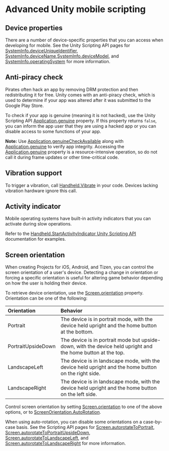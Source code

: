 # Advanced Unity mobile scripting

## Device properties

There are a number of device-specific properties that you can access when developing for mobile. See the Unity Scripting API pages for [SystemInfo.deviceUniqueIdentifier](ScriptRef:SystemInfo-deviceUniqueIdentifier.html), [SystemInfo.deviceName](ScriptRef:SystemInfo-deviceName.html),[SystemInfo.deviceModel](ScriptRef:SystemInfo-deviceModel.html), and [SystemInfo.operatingSystem](ScriptRef:SystemInfo-operatingSystem.html) for more information.

## Anti-piracy check

Pirates often hack an app by removing DRM protection and then redistributing it for free. Unity comes with an anti-piracy check, which is used to determine if your app was altered after it was submitted to the Google Play Store.

To check if your app is genuine (meaning it is not hacked), use the Unity Scripting API [Application.genuine](ScriptRef:Application-genuine.html) property. If this property returns `false`, you can inform the app user that they are using a hacked app or you can disable access to some functions of your app.

**Note:** Use [Application.genuineCheckAvailable](ScriptRef:Application-genuineCheckAvailable.html) along with [Application.genuine](ScriptRef:Application-genuine.html) to verify app integrity. Accessing the [Application.genuine](ScriptRef:Application-genuine.html) property is a resource-intensive operation, so do not call it during frame updates or other time-critical code.

## Vibration support

To trigger a vibration, call [Handheld.Vibrate](ScriptRef:Handheld.Vibrate.html) in your code. Devices lacking vibration hardware ignore this call.

## Activity indicator

Mobile operating systems have built-in activity indicators that you can activate during slow operations. 

Refer to the [Handheld.StartActivityIndicator Unity Scripting API](ScriptRef:StartActivityIndicator.html) documentation for examples.

## Screen orientation

When creating Projects for iOS, Android, and Tizen, you can control the screen orientation of a user's device. Detecting a change in orientation or forcing a specific orientation is useful for altering game behavior depending on how the user is holding their device.

To retrieve device orientation, use the [Screen.orientation](ScriptRef:Screen-orientation.html) property. Orientation can be one of the following:

| **Orientation** | **Behavior**  |
|:---|:---| 
| Portrait| The device is in portrait mode, with the device held upright and the home button at the bottom. |
| PortraitUpsideDown| The device is in portrait mode but upside-down, with the device held upright and the home button at the top. |
| LandscapeLeft| The device is in landscape mode, with the device held upright and the home button on the right side. |
| LandscapeRight| The device is in landscape mode, with the device held upright and the home button on the left side. |

Control screen orientation  by setting [Screen.orientation](ScriptRef:Screen-orientation.html) to one of the above options, or to [ScreenOrientation.AutoRotation](ScriptRef:ScreenOrientation.AutoRotation.html).

When using auto-rotation, you can disable some orientations on a case-by-case basis. See the Scripting API pages for [Screen.autorotateToPortrait](ScriptRef:Screen-autorotateToPortrait.html), [Screen.autorotateToPortraitUpsideDown](ScriptRef:Screen-autorotateToPortraitUpsideDown.html), [Screen.autorotateToLandscapeLeft](ScriptRef:Screen-autorotateToLandscapeLeft.html), and [Screen.autorotateToLandscapeRight](ScriptRef:Screen-autorotateToLandscapeRight.html) for more information.